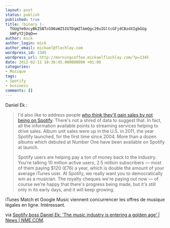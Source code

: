 ```yaml
---
layout: post
status: publish
published: true
title: !binary |-
  TGUgYm9zcyBkZSBTcG90aWZ5IGTDqWZlbmQgc29uIGltcGFjdCBzdXIgbGUg
  bWFyY2jDqQ==
author: mick
author_login: mick
author_email: mickael@flochlay.com
wordpress_id: 1345
wordpress_url: http://morningcoffee.mickaelflochlay.com/?p=1345
date: 2012-02-11 10:36:45.000000000 +01:00
categories:
- Musique
tags:
- Spotify
- business
comments: []
---
```

Daniel Ek :
<blockquote>I'd also like to address people <a title="The Black Keys refusent Spotify pour El Camino" href="http://morningcoffee.mickaelflochlay.com/1122/the-black-keys-refusent-spotify-pour-el-camino">who think they'll gain sales by not being on Spotify</a>. There's not a shred of data to suggest that. In fact, all the information available points to streaming services helping to drive sales. Album unit sales were up in the U.S. in 2011, the year Spotify launched, for the first time since 2004. More than a dozen albums which debuted at Number One have been available on Spotify at launch.

Spotify users are helping pay a ton of money back to the industry. You're talking 10 million active users, 2.5 million subscribers — most of them paying $120 (£76) a year, which is double the amount of your average iTunes user. At Spotify, we really want you to democratically win as a musician. The royalty cheques we're paying out now — of course we're happy that there's progress being made, but it's still only in its early days, and it will keep growing.</blockquote>
iTunes Match et Google Music viennent concurrencer les offres de musique légales en ligne. Intéressant.

via <a href="http://www.nme.com/news/spotify/61828">Spotify boss Daniel Ek: 'The music industry is entering a golden age' | News | NME.COM</a>.
